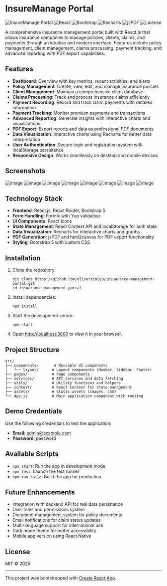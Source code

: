 # InsureManage Portal

![InsureManage Portal](https://img.shields.io/badge/InsureManage-Portal-blue)
![React](https://img.shields.io/badge/React-18.x-blue)
![Bootstrap](https://img.shields.io/badge/Bootstrap-5.x-purple)
![Recharts](https://img.shields.io/badge/Recharts-2.x-orange)
![jsPDF](https://img.shields.io/badge/jsPDF-2.x-red)
![License](https://img.shields.io/badge/License-MIT-green)

A comprehensive insurance management portal built with React.js that allows insurance companies to manage policies, clients, claims, and payments through an intuitive and modern interface. Features include policy management, client management, claims processing, payment tracking, and advanced reporting with PDF export capabilities.

## Features

- **Dashboard**: Overview with key metrics, recent activities, and alerts
- **Policy Management**: Create, view, edit, and manage insurance policies
- **Client Management**: Maintain a comprehensive client database
- **Claims Processing**: Track and process insurance claims efficiently
- **Payment Recording**: Record and track claim payments with detailed information
- **Payment Tracking**: Monitor premium payments and transactions
- **Advanced Reporting**: Generate insights with interactive charts and visualizations
- **PDF Export**: Export reports and data as professional PDF documents
- **Data Visualization**: Interactive charts using Recharts for better data interpretation
- **User Authentication**: Secure login and registration system with localStorage persistence
- **Responsive Design**: Works seamlessly on desktop and mobile devices

## Screenshots

![image](https://github.com/user-attachments/assets/9e508243-a918-45b0-8f00-41ebc3223d90)
![image](https://github.com/user-attachments/assets/a1874f4d-a8a2-4852-9cd4-96b69d7dfa58)
![image](https://github.com/user-attachments/assets/1c43c71d-3f93-4447-bfe4-1596a45203b0)
![image](https://github.com/user-attachments/assets/d384284d-5307-4caa-a42e-ae19baa81a39)
![image](https://github.com/user-attachments/assets/7603070f-0dd6-49ac-889f-d9faa2863afe)
![image](https://github.com/user-attachments/assets/66ea8475-3eba-4545-80c2-95617984e40f)
![image](https://github.com/user-attachments/assets/fe5d9b98-34d8-4737-a085-83d5490aaee3)
![image](https://github.com/user-attachments/assets/0930e7ad-951f-4044-900d-0f789806a9d9)


## Technology Stack

- **Frontend**: React.js, React Router, Bootstrap 5
- **Form Handling**: Formik with Yup validation
- **UI Components**: React Icons
- **State Management**: React Context API and localStorage for auth state
- **Data Visualization**: Recharts for interactive charts and graphs
- **PDF Generation**: jsPDF and html2canvas for PDF export functionality
- **Styling**: Bootstrap 5 with custom CSS

## Installation

1. Clone the repository:
   ```
   git clone https://github.com/oliversimiyu/insuarance-management-portal.git
   cd insuarance-management-portal
   ```

2. Install dependencies:
   ```
   npm install
   ```

3. Start the development server:
   ```
   npm start
   ```

4. Open [http://localhost:3000](http://localhost:3000) to view it in your browser.

## Project Structure

```
src/
├── components/       # Reusable UI components
│   └── layout/      # Layout components (Navbar, Sidebar, Footer)
├── pages/           # Page components
├── services/        # API services and data fetching
├── utils/           # Utility functions and helpers
├── context/         # React Context for state management
├── assets/          # Static assets (images, CSS)
└── App.js           # Main application component with routing
```

## Demo Credentials

Use the following credentials to test the application:

- **Email**: admin@example.com
- **Password**: password

## Available Scripts

- `npm start`: Run the app in development mode
- `npm test`: Launch the test runner
- `npm run build`: Build the app for production

## Future Enhancements

- Integration with backend API for real data persistence
- User roles and permissions system
- Document management system for policy documents
- Email notifications for claim status updates
- Multi-language support for international use
- Dark mode theme for better accessibility
- Mobile app version using React Native

## License

MIT © 2025

---

This project was bootstrapped with [Create React App](https://github.com/facebook/create-react-app).
